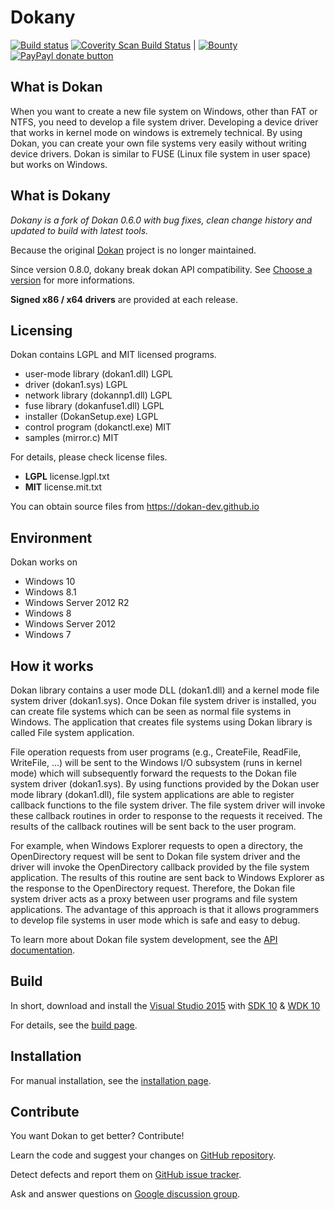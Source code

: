# Dokany
[![Build status](https://ci.appveyor.com/api/projects/status/4tpt4v8btyahh3le/branch/master?svg=true)](https://ci.appveyor.com/project/Maxhy/dokany/branch/master)
[![Coverity Scan Build Status](https://scan.coverity.com/projects/6789/badge.svg)](https://scan.coverity.com/projects/6789)
|
[![Bounty](https://img.shields.io/bountysource/team/dokan-dev/activity.svg)](https://www.bountysource.com/teams/dokan-dev/issues)
[![PayPayl donate button](https://img.shields.io/badge/paypal-donate-yellow.svg)](https://www.paypal.com/cgi-bin/webscr?cmd=_donations&business=dev@islog.com&lc=US&item_name=Dokany&currency_code=USD&bn=PP%2dDonationsBF%3abtn_donateCC_LG%2egif%3aNonHosted "Donate!")

## What is Dokan
When you want to create a new file system on Windows, other than FAT or NTFS, you need to develop a file system
driver. Developing a device driver that works in kernel mode on
windows is extremely technical. By using Dokan, you can create
your own file systems very easily without writing device drivers. Dokan
is similar to FUSE (Linux file system in user space) but works on Windows.

## What is Dokany
*Dokany is a fork of Dokan 0.6.0 with bug fixes, clean change history and updated to build with latest tools.*

Because the original [Dokan](http://dokan-dev.net/en/docs/) project is no longer maintained.

Since version 0.8.0, dokany break dokan API compatibility.
See [Choose a version](https://github.com/dokan-dev/dokany/wiki/Installation#choose-a-version) for more informations.

**Signed x86 / x64 drivers** are provided at each release.

## Licensing
Dokan contains LGPL and MIT licensed programs.

- user-mode library (dokan1.dll)  LGPL
- driver (dokan1.sys)             LGPL
- network library (dokannp1.dll)  LGPL
- fuse library (dokanfuse1.dll)   LGPL
- installer (DokanSetup.exe)      LGPL
- control program (dokanctl.exe)  MIT
- samples (mirror.c)              MIT

For details, please check license files.
 * **LGPL** license.lgpl.txt
 * **MIT**  license.mit.txt

You can obtain source files from https://dokan-dev.github.io

## Environment
Dokan works on
 * Windows 10
 * Windows 8.1
 * Windows Server 2012 R2
 * Windows 8
 * Windows Server 2012
 * Windows 7

## How it works
Dokan library contains a user mode DLL (dokan1.dll) and a kernel mode
file system driver (dokan1.sys). Once Dokan file system driver is
installed, you can create file systems which can be seen as normal
file systems in Windows. The application that creates file systems
using Dokan library is called File system application.

File operation requests from user programs (e.g., CreateFile, ReadFile,
WriteFile, ...) will be sent to the Windows I/O subsystem (runs in kernel
mode) which will subsequently forward the requests to the Dokan file system
driver (dokan1.sys). By using functions provided by the Dokan user mode
library (dokan1.dll), file system applications are able to register
callback functions to the file system driver. The file system driver
will invoke these callback routines in order to response to the
requests it received. The results of the callback routines will be
sent back to the user program.

For example, when Windows Explorer requests to open a directory, the
OpenDirectory request will be sent to Dokan file system driver and the
driver will invoke the OpenDirectory callback provided by the file system
application. The results of this routine are sent back to Windows Explorer
as the response to the OpenDirectory request. Therefore, the Dokan file
system driver acts as a proxy between user programs and file system
applications. The advantage of this approach is that it allows
programmers to develop file systems in user mode which is safe and
easy to debug.
 
To learn more about Dokan file system development, see the [API documentation](https://github.com/dokan-dev/dokany/wiki/API).

## Build
In short, download and install the [Visual Studio 2015](https://www.visualstudio.com/en-us/downloads/download-visual-studio-vs.aspx) with [SDK 10](https://dev.windows.com/en-us/downloads/windows-10-sdk) & [WDK 10](https://msdn.microsoft.com/en-us/windows/hardware/dn913721.aspx)

For details, see the [build page](https://github.com/dokan-dev/dokany/wiki/Build).

## Installation
For manual installation, see the [installation page](https://github.com/dokan-dev/dokany/wiki/Installation).

## Contribute
You want Dokan to get better? Contribute!


Learn the code and suggest your changes on [GitHub repository](https://github.com/dokan-dev).

Detect defects and report them on [GitHub issue tracker](https://github.com/dokan-dev/dokany/issues).

Ask and answer questions on [Google discussion group](https://groups.google.com/forum/#!forum/dokan).
